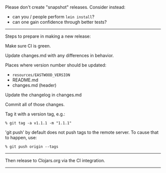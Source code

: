 Please don't create "snapshot" releases. Consider instead:

* can you / people perform `lein install`?
* can one gain confidence through better tests?

---

Steps to prepare in making a new release:

Make sure CI is green.

Update changes.md with any differences in behavior.

Places where version number should be updated:

* `resources/EASTWOOD_VERSION`
* README.md
* changes.md (header)

Update the changelog in changes.md

Commit all of those changes.

Tag it with a version tag, e.g.:

    % git tag -a v1.1.1 -m "1.1.1"

'git push' by default does not push tags to the remote server.  To
cause that to happen, use:

    % git push origin --tags

----------------------------------------------------------------------
Then release to Clojars.org via the CI integration.

----------------------------------------------------------------------


